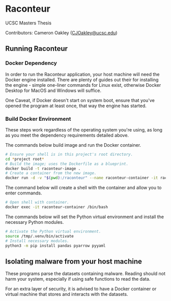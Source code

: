 # Raconteur

UCSC Masters Thesis 

Contributors: Cameron Oakley (CJOakley@ucsc.edu)

## Running Raconteur

### Docker Dependency

In order to run the Raconteur application, your host machine will need the Docker engine installed. There are plenty of guides out their for installing the engine - simple one-liner commands for Linux exist, otherwise Docker Desktop for MacOS and Windows will suffice. 

One Caveat, if Docker doesn't start on system boot, ensure that you've opened the program at least once, that way the engine has started.

### Build Docker Environment

These steps work regardless of the operating system you're using, as long as you meet the dependency requirements detailed above.

The commands below build image and run the Docker container. 

```bash
# Ensure your shell is in this project's root directory.
cd *project root*
# Build the image; uses the Dockerfile as a blueprint.
docker build -t raconteur-image .
# Create a container from the new image.
docker run -d -v "$(pwd):/raconteur" --name raconteur-container -it raconteur-image
```

The command below will create a shell with the container and allow you to enter commands.

```bash
# Open shell with container.
docker exec -it raconteur-container /bin/bash
```

The commands below will set the Python virtual environment and install the necessary Python modules.

```bash
# Activate the Python virtual environment.
source /tmp/.venv/bin/activate
# Install necessary modules.
python3 -m pip install pandas pyarrow pyyaml
```

## Isolating malware from your host machine

These programs parse the datasets containing malware. Reading should not harm your system, especially if using safe functions to read the data.

For an extra layer of security, it is advised to have a Docker container or virtual machine that stores and interacts with the datasets.
